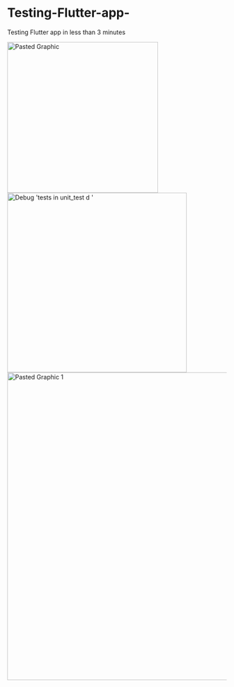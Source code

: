 # Testing-Flutter-app-
Testing Flutter app in less than 3 minutes

<img width="346" alt="Pasted Graphic" src="https://github.com/johnhcolani/Testing-Flutter-app-/assets/91166301/cd7541d8-9692-40d7-bd7a-5d22b1ee786a">  

<img width="412" alt="Debug 'tests in unit_test d '" src="https://github.com/johnhcolani/Testing-Flutter-app-/assets/91166301/28d5f485-4bdf-4da2-9f8e-272ba0095357">

<img width="706" alt="Pasted Graphic 1" src="https://github.com/johnhcolani/Testing-Flutter-app-/assets/91166301/223c23e0-0527-4a25-b19b-e59a221f05ca">



